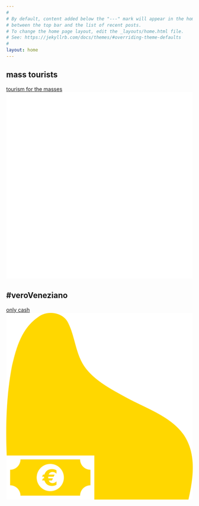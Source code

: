 ```yaml
---
#
# By default, content added below the "---" mark will appear in the home page
# between the top bar and the list of recent posts.
# To change the home page layout, edit the _layouts/home.html file.
# See: https://jekyllrb.com/docs/themes/#overriding-theme-defaults
#
layout: home
---
```

<section class="intro">
  <h1>mass tourists</h1>
  <a class="btn" href="/about">tourism for the masses</a>
  <a class="logo-section-home" href="#"><img src="/assets/img/logo/masstourists_logo_bianca.svg" alt="logo mass tourists"></a>
</section>

<section class="home" id="veroveneziano">
  <h1>#veroVeneziano</h1>
  <a class="btn" href="#">only cash</a>
  <a class="logo-section-home" href="/"><img src="/assets/img/logo/veroVeneziano_logo_oro.svg" alt="logo veroveneziano"></a>
</section>
